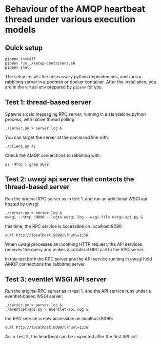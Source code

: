 # Behaviour of the AMQP heartbeat thread under various execution models

## Quick setup

    pipenv install
    pipenv run ./setup-containers.sh
    pipenv shell

The setup installs the neccessary python dependencies, and runs a
rabbitmq server in a podman or docker container. After the installation, you
are in the virtual env prepared by `pipenv` for you.

## Test 1: thread-based server

Spawns a oslo.messaging RPC server, running in a standalone python
process, with native thread polling.

    ./server.py > server.log &

You can target the server at the command line with:

    ./client.py 42

Check the AMQP connections to rabbitmq with:

    ss -4tnp | grep 5672

## Test 2: uwsgi api server that contacts the thread-based server

Run the original RPC server as in test 1, and run an additional WSGI
api hosted by uwsgi:

    ./server.py > server.log &
    uwsgi --http :9090 --logto uwsgi.log --wsgi-file uwsgi-api.py &

this time, the RPC service is accessible on localhost:9090:

    curl http://localhost:9090/\?num\=1336

When uwsgi processes an incoming HTTP request, the API services
receives the query and makes a collateral RPC call to the RPC server.

In this test both the RPC server ans the API service running in uwsgi
hold AMQP connections the rabbitmq server.

## Test 3: eventlet WSGI API server

Run the original RPC server as in test 1, and the API service runs
under a eventlet-based WSGI server:

    ./server.py > server.log &
    ./eventlet-api.py > eventlet-api.log &

the RPC service is now accessible on localhost:8090:

    curl http://localhost:8090/\?num\=1336

As in Test 2, the heartbeat can be inspected after the first API call.

